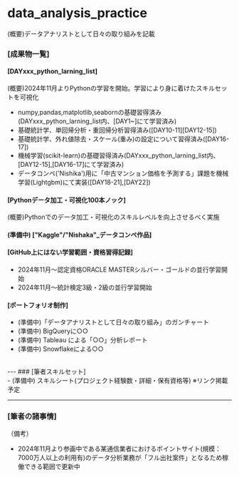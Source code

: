 # data_analysis_practice
(概要)データアナリストとして日々の取り組みを記載
### [成果物一覧] <br>
#### [DAYxxx_python_larning_list]
(概要)2024年11月よりPythonの学習を開始。学習により身に着けたスキルセットを可視化
- numpy,pandas,matplotlib,seabornの基礎習得済み(DAYxxx_python_larning_list内、[DAY1~]にて学習済み)
- 基礎統計学、単回帰分析・重回帰分析習得済み([DAY10-11][DAY12-15])
- 基礎統計学、外れ値除去・スケール(重み)の設定について習得済み([DAY16-17])
- 機械学習(scikit-learn)の基礎習得済み(DAYxxx_python_larning_list内、[DAY12-15],[DAY16-17]にて学習済み)
- データコンペ('Nishika')用に「中古マンション価格を予測する」課題を機械学習(Lightgbm)にて実装([DAY18-21],[DAY22])<br>
  
#### [Pythonデータ加工・可視化100本ノック]
(概要)Pythonでのデータ加工・可視化のスキルレベルを向上させるべく実施<br>

#### (準備中) ["Kaggle"/"Nishaka"_データコンペ作品] <br>
#### [GitHub上にはない学習範囲・資格習得記録]
- 2024年11月～認定資格ORACLE MASTERシルバー・ゴールドの並行学習開始
- 2024年11月～統計検定3級・2級の並行学習開始 <br>
#### [ポートフォリオ制作]
- (準備中)「データアナリストとして日々の取り組み」のガンチャート
- (準備中) BigQueryに○○
- (準備中) Tableau による「○○」分析レポート
- (準備中) Snowflakeによる○○
<br>
---
### [筆者スキルセット] <br>
- (準備中) スキルシート(プロジェクト経験数・詳細・保有資格等) ※リンク掲載予定


---
### [筆者の諸事情] <br>
（備考）<br>
- 2024年11月より参画中である某通信業者におけるポイントサイト(規模：7000万人以上の利用有)のデータ分析業務が「フル出社案件」となるため稼働できる範囲で更新中
